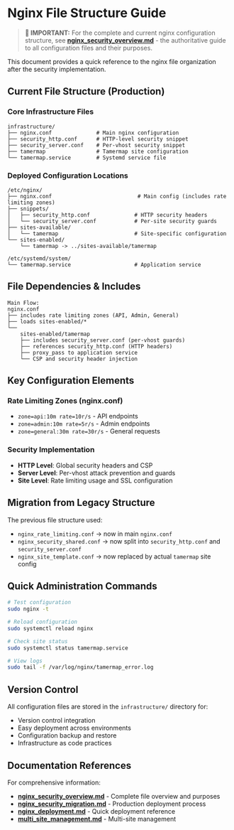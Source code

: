 # Nginx File Structure Guide

> **📢 IMPORTANT:** For the complete and current nginx configuration structure, see **[nginx_security_overview.md](nginx_security_overview.md)** - the authoritative guide to all configuration files and their purposes.

This document provides a quick reference to the nginx file organization after the security implementation.

## Current File Structure (Production)

### Core Infrastructure Files

```
infrastructure/
├── nginx.conf              # Main nginx configuration
├── security_http.conf      # HTTP-level security snippet
├── security_server.conf    # Per-vhost security snippet
├── tamermap                # Tamermap site configuration
└── tamermap.service        # Systemd service file
```

### Deployed Configuration Locations

```
/etc/nginx/
├── nginx.conf                           # Main config (includes rate limiting zones)
├── snippets/
│   ├── security_http.conf              # HTTP security headers
│   └── security_server.conf            # Per-site security guards
├── sites-available/
│   └── tamermap                        # Site-specific configuration
└── sites-enabled/
    └── tamermap -> ../sites-available/tamermap

/etc/systemd/system/
└── tamermap.service                    # Application service
```

## File Dependencies & Includes

```
Main Flow:
nginx.conf
├── includes rate limiting zones (API, Admin, General)
├── loads sites-enabled/*
└── 
    sites-enabled/tamermap
    ├── includes security_server.conf (per-vhost guards)
    ├── references security_http.conf (HTTP headers)
    ├── proxy_pass to application service
    └── CSP and security header injection
```

## Key Configuration Elements

### Rate Limiting Zones (nginx.conf)
- `zone=api:10m rate=10r/s` - API endpoints
- `zone=admin:10m rate=5r/s` - Admin endpoints  
- `zone=general:30m rate=30r/s` - General requests

### Security Implementation
- **HTTP Level**: Global security headers and CSP
- **Server Level**: Per-vhost attack prevention and guards
- **Site Level**: Rate limiting usage and SSL configuration

## Migration from Legacy Structure

The previous file structure used:
- `nginx_rate_limiting.conf` → now in main `nginx.conf`
- `nginx_security_shared.conf` → now split into `security_http.conf` and `security_server.conf`
- `nginx_site_template.conf` → now replaced by actual `tamermap` site config

## Quick Administration Commands

```bash
# Test configuration
sudo nginx -t

# Reload configuration
sudo systemctl reload nginx

# Check site status
sudo systemctl status tamermap.service

# View logs
sudo tail -f /var/log/nginx/tamermap_error.log
```

## Version Control

All configuration files are stored in the `infrastructure/` directory for:
- Version control integration
- Easy deployment across environments
- Configuration backup and restore
- Infrastructure as code practices

## Documentation References

For comprehensive information:
- **[nginx_security_overview.md](nginx_security_overview.md)** - Complete file overview and purposes
- **[nginx_security_migration.md](nginx_security_migration.md)** - Production deployment process
- **[nginx_deployment.md](nginx_deployment.md)** - Quick deployment reference
- **[multi_site_management.md](multi_site_management.md)** - Multi-site management 